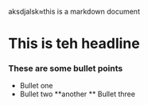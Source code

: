 aksdjalsk≈this is a markdown document
# This is teh headline 

### These are some bullet points 
* Bullet one 
* Bullet two
**another 
** Bullet three 
